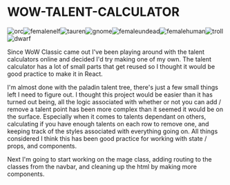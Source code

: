 # WOW-TALENT-CALCULATOR

![orc](https://user-images.githubusercontent.com/61264144/213262012-5a638b05-2c7e-424e-ab6d-3f1b8ac76ffb.png)![femalenelf](https://user-images.githubusercontent.com/61264144/213262034-0b5e8f19-ee71-483d-bbb7-26fd1f4f6620.png)![tauren](https://user-images.githubusercontent.com/61264144/213262059-f83270d7-a2d3-4663-861f-dbe7a25e73c3.png)![gnome](https://user-images.githubusercontent.com/61264144/213262072-a18aefc2-19ea-46d5-b0ce-7a3430f3d3b4.png)![femaleundead](https://user-images.githubusercontent.com/61264144/213262110-a331f73e-f426-4f45-9132-f7852e2f11fc.png)![femalehuman](https://user-images.githubusercontent.com/61264144/213262220-1852bc1d-56a0-4436-8c15-19e64b5ae050.png)![troll](https://user-images.githubusercontent.com/61264144/213262233-557f8e12-76ce-4d9c-b446-094a95bc6e3e.png)![dwarf](https://user-images.githubusercontent.com/61264144/213262244-eaade754-e568-4c7b-be78-b2039a89f6ec.png)

Since WoW Classic came out I've been playing around with the talent calculators online and decided I'd try making one of my own. The talent calculator has a lot of small parts that get reused so I thought it would be good practice to make it in React.

I'm almost done with the paladin talent tree, there's just a few small things left I need to figure out. I thought this project would be easier than it has turned out being, all the logic associated with whether or not you can add / remove a talent point has been more complex than it seemed it would be on the surface. Especially when it comes to talents dependant on others, calculating if you have enough talents on each row to remove one, and keeping track of the styles associated with everything going on. All things considered I think this has been good practice for working with state / props, and components. 

Next I'm going to start working on the mage class, adding routing to the classes from the navbar, and cleaning up the html by making more components.
